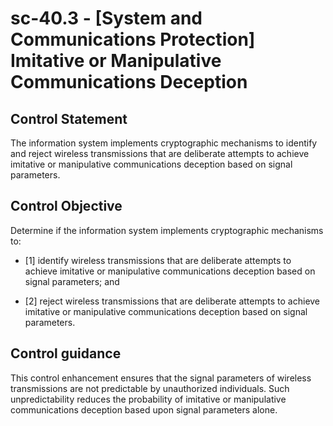 # sc-40.3 - \[System and Communications Protection\] Imitative or Manipulative Communications Deception

## Control Statement

The information system implements cryptographic mechanisms to identify and reject wireless transmissions that are deliberate attempts to achieve imitative or manipulative communications deception based on signal parameters.

## Control Objective

Determine if the information system implements cryptographic mechanisms to:

- \[1\] identify wireless transmissions that are deliberate attempts to achieve imitative or manipulative communications deception based on signal parameters; and

- \[2\] reject wireless transmissions that are deliberate attempts to achieve imitative or manipulative communications deception based on signal parameters.

## Control guidance

This control enhancement ensures that the signal parameters of wireless transmissions are not predictable by unauthorized individuals. Such unpredictability reduces the probability of imitative or manipulative communications deception based upon signal parameters alone.
